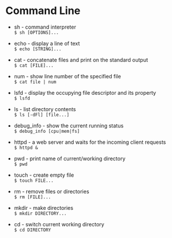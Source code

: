# Command Line

* sh - command interpreter  
  `$ sh [OPTIONS]...`

* echo - display a line of text  
  `$ echo [STRING]...`

* cat - concatenate files and print on the standard output  
  `$ cat [FILE]...`

* num - show line number of the specified file  
  `$ cat file | num`

* lsfd - display the occupying file descriptor and its property  
  `$ lsfd`

* ls - list directory contents  
  `$ ls [-dFl] [file...]`

* debug_info - show the current running status  
  `$ debug_info [cpu|mem|fs]`

* httpd - a web server and waits for the incoming client requests  
  `$ httpd &`

* pwd - print name of current/working directory  
  `$ pwd`

* touch - create empty file  
  `$ touch FILE...`

* rm - remove files or directories  
  `$ rm [FILE]...`

* mkdir - make directories  
  `$ mkdir DIRECTORY...`

* cd - switch current working directory  
  `$ cd DIRECTORY`
